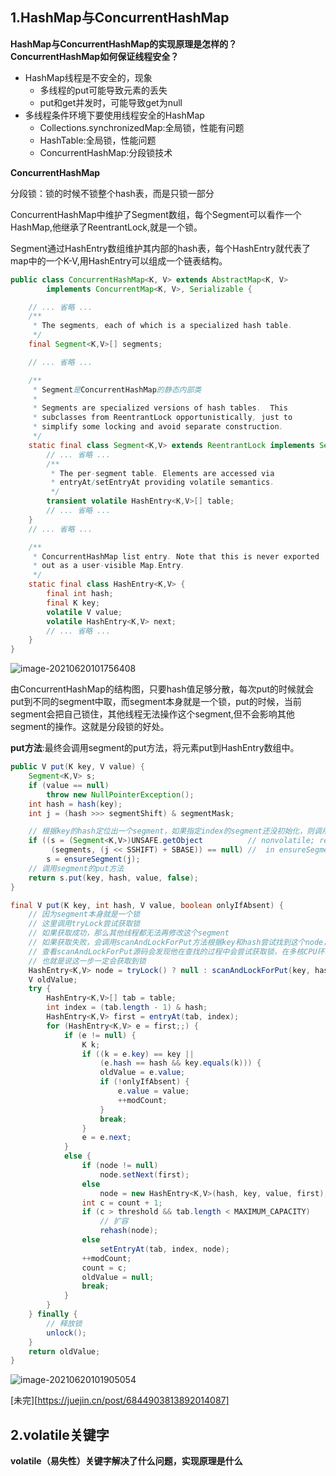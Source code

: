 ## 1.HashMap与ConcurrentHashMap

**HashMap与ConcurrentHashMap的实现原理是怎样的？ConcurrentHashMap如何保证线程安全？**

* HashMap线程是不安全的，现象
  * 多线程的put可能导致元素的丢失
  * put和get并发时，可能导致get为null
* 多线程条件环境下要使用线程安全的HashMap
  * Collections.synchronizedMap:全局锁，性能有问题
  * HashTable:全局锁，性能问题
  * ConcurrentHashMap:分段锁技术

**ConcurrentHashMap**

分段锁：锁的时候不锁整个hash表，而是只锁一部分  

ConcurrentHashMap中维护了Segment数组，每个Segment可以看作一个HashMap,他继承了ReentrantLock,就是一个锁。

Segment通过HashEntry数组维护其内部的hash表，每个HashEntry就代表了map中的一个K-V,用HashEntry可以组成一个链表结构。

```java
public class ConcurrentHashMap<K, V> extends AbstractMap<K, V>
        implements ConcurrentMap<K, V>, Serializable {

    // ... 省略 ...
    /**
     * The segments, each of which is a specialized hash table.
     */
    final Segment<K,V>[] segments;

    // ... 省略 ...

    /**
     * Segment是ConcurrentHashMap的静态内部类
     * 
     * Segments are specialized versions of hash tables.  This
     * subclasses from ReentrantLock opportunistically, just to
     * simplify some locking and avoid separate construction.
     */
    static final class Segment<K,V> extends ReentrantLock implements Serializable {
    	// ... 省略 ...
    	/**
         * The per-segment table. Elements are accessed via
         * entryAt/setEntryAt providing volatile semantics.
         */
        transient volatile HashEntry<K,V>[] table;
        // ... 省略 ...
    }
    // ... 省略 ...

    /**
     * ConcurrentHashMap list entry. Note that this is never exported
     * out as a user-visible Map.Entry.
     */
    static final class HashEntry<K,V> {
        final int hash;
        final K key;
        volatile V value;
        volatile HashEntry<K,V> next;
        // ... 省略 ...
    }
}
```

![image-20210620101756408](C:\Users\user\AppData\Roaming\Typora\typora-user-images\image-20210620101756408.png)

由ConcurrentHashMap的结构图，只要hash值足够分散，每次put的时候就会put到不同的segment中取，而segment本身就是一个锁，put的时候，当前segment会把自己锁住，其他线程无法操作这个segment,但不会影响其他segment的操作。这就是分段锁的好处。

**put方法**:最终会调用segment的put方法，将元素put到HashEntry数组中。

```java
public V put(K key, V value) {
    Segment<K,V> s;
    if (value == null)
        throw new NullPointerException();
    int hash = hash(key);
    int j = (hash >>> segmentShift) & segmentMask;

    // 根据key的hash定位出一个segment，如果指定index的segment还没初始化，则调用ensureSegment方法初始化
    if ((s = (Segment<K,V>)UNSAFE.getObject          // nonvolatile; recheck
         (segments, (j << SSHIFT) + SBASE)) == null) //  in ensureSegment
        s = ensureSegment(j);
    // 调用segment的put方法
    return s.put(key, hash, value, false);
}
```

```java
final V put(K key, int hash, V value, boolean onlyIfAbsent) {
    // 因为segment本身就是一个锁
    // 这里调用tryLock尝试获取锁
    // 如果获取成功，那么其他线程都无法再修改这个segment
    // 如果获取失败，会调用scanAndLockForPut方法根据key和hash尝试找到这个node，如果不存在，则创建一个node并返回，如果存在则返回null
    // 查看scanAndLockForPut源码会发现他在查找的过程中会尝试获取锁，在多核CPU环境下，会尝试64次tryLock()，如果64次还没获取到，会直接调用lock()
    // 也就是说这一步一定会获取到锁
    HashEntry<K,V> node = tryLock() ? null : scanAndLockForPut(key, hash, value);
    V oldValue;
    try {
        HashEntry<K,V>[] tab = table;
        int index = (tab.length - 1) & hash;
        HashEntry<K,V> first = entryAt(tab, index);
        for (HashEntry<K,V> e = first;;) {
            if (e != null) {
                K k;
                if ((k = e.key) == key ||
                    (e.hash == hash && key.equals(k))) {
                    oldValue = e.value;
                    if (!onlyIfAbsent) {
                        e.value = value;
                        ++modCount;
                    }
                    break;
                }
                e = e.next;
            }
            else {
                if (node != null)
                    node.setNext(first);
                else
                    node = new HashEntry<K,V>(hash, key, value, first);
                int c = count + 1;
                if (c > threshold && tab.length < MAXIMUM_CAPACITY)
                    // 扩容
                    rehash(node);
                else
                    setEntryAt(tab, index, node);
                ++modCount;
                count = c;
                oldValue = null;
                break;
            }
        }
    } finally {
        // 释放锁
        unlock();
    }
    return oldValue;
}
```

![image-20210620101905054](C:\Users\user\AppData\Roaming\Typora\typora-user-images\image-20210620101905054.png)

[未完][https://juejin.cn/post/6844903813892014087]

## 2.volatile关键字

**volatile（易失性）关键字解决了什么问题，实现原理是什么**

